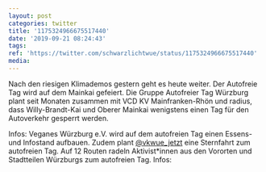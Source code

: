 ```yaml
---
layout: post
categories: twitter
title: '1175324966675517440'
date: '2019-09-21 08:24:43'
tags: 
ref: 'https://twitter.com/schwarzlichtwue/status/1175324966675517440'
media:
---
```

Nach den riesigen Klimademos gestern geht es heute weiter. Der Autofreie Tag wird auf dem Mainkai gefeiert.
Die Gruppe Autofreier Tag Würzburg plant seit Monaten zusammen mit VCD KV Mainfranken-Rhön und radius, dass Willy-Brandt-Kai und Oberer Mainkai wenigstens einen Tag für den Autoverkehr gesperrt werden.

Infos: 
Veganes Würzburg e.V. wird auf dem autofreien Tag einen Essens- und Infostand aufbauen. Zudem plant [@vkwue_jetzt](https://twitter.com/vkwue_jetzt) eine Sternfahrt zum autofreien Tag. Auf 12 Routen radeln Aktivist\*innen aus den Vororten und Stadtteilen Würzburgs zum autofreien Tag. Infos: 